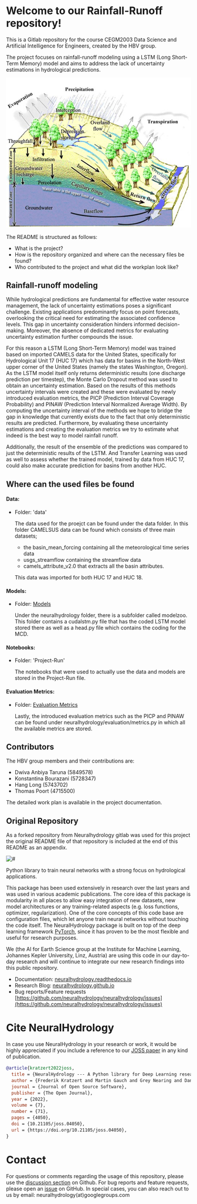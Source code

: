 # Welcome to our Rainfall-Runoff repository!

This is a Gitlab repository for the course CEGM2003 Data Science and Artificial Intelligence for Engineers, created by the HBV group.

The project focuses on rainfall-runoff modeling using a LSTM (Long Short-Term Memory) model and aims to address the lack of uncertainty estimations in 
hydrological predictions.


![#](docs/source/_static/img/rainfall_runoff.jpg)

The README is structured as follows:

- What is the project?
- How is the repository organized and where can the necessary files be found?
- Who contributed to the project and what did the workplan look like?

## Rainfall-runoff modeling

While hydrological predictions are fundamental for effective water resource management, the lack of uncertainty estimations poses a significant challenge. 
Existing applications predominantly focus on point forecasts, overlooking the critical need for estimating the associated confidence levels. This gap in 
uncertainty consideration hinders informed decision-making. Moreover, the absence of dedicated metrics for evaluating uncertainty estimation further compounds 
the issue. 

For this reason a LSTM (Long Short-Term Memory) model was trained based on imported CAMELS data for the United States, specifically for Hydrological Unit 17 
 (HUC 17) which has data for basins in the North-West upper corner of the United States (namely the states Washington, Oregon).
As the LSTM model itself only returns deterministic results (one discharge prediction per timestep), the Monte Carlo Dropout method was used to obtain
an uncertainty estimation. Based on the results of this methods uncertainty intervals were created and these were evaluated by newly introduced evaluation 
metrics, the PICP (Prediction Interval Coverage Probability) and PINAW (Prediction Interval Normalized Average Width). By computing the uncertainty interval 
of the methods we hope to bridge the gap in knowledge that currently exists due to the fact that only deterministic results are predicted. Furthermore, by 
evaluating these uncertainty estimations and creating the evaluation metrics we try to estimate what indeed is the best way to model rainfall runoff.

Additionally, the result of the ensemble of the predictions was compared to just the deterministic results of the LSTM. And Transfer Learning was used as well
to assess whether the trained model, trained by data from HUC 17, could also make accurate prediction for basins from another HUC.

## Where can the used files be found

#### Data:

- Folder: 'data'

    The data used for the proejct can be found under the data folder. In this folder CAMELSUS data can be found which
    consists of three main datasets; 
    - the basin_mean_forcing containing all the meteorological time series data
    - usgs_streamflow containing the streamflow data
    - camels_attribute_v2.0 that extracts all the basin attributes.

    This data was imported for both HUC 17 and HUC 18.

#### Models: 

- Folder: [Models](../neuralhydrology/modelzoo/)


    Under the neuralhydrology folder, there is a subfolder called modelzoo. This folder contains a cudalstm.py file that has the coded
    LSTM model stored there as well as a head.py file which contains the coding for the MCD.

#### Notebooks:

- Folder: 'Project-Run'

    The notebooks that were used to actually use the data and models are stored in the Project-Run file. 

#### Evaluation Metrics:

- Folder: [Evaluation Metrics](../neuralhydrology/evaluation/metrics.py)



    Lastly, the introduced evaluation metrics such as the PICP and PINAW can be found under neuralhydrology/evaluation/metrics.py in which all
    the available metrics are stored.


## Contributors

The HBV group members and their contributions are:

- Dwiva Anbiya Taruna   (5849578)
- Konstantina Bourazani (5728347)
- Hang Long             (5743702)
- Thomas Poort          (4715500)

The detailed work plan is available in the project documentation. 

## Original Repository

As a forked repository from Neuralhydrology gitlab was used for this project the original README file of that repository is included at the end
of this README as an appendix.

![#](docs/source/_static/img/neural-hyd-logo-black.png)

Python library to train neural networks with a strong focus on hydrological applications.

This package has been used extensively in research over the last years and was used in various academic publications. 
The core idea of this package is modularity in all places to allow easy integration of new datasets, new model 
architectures or any training-related aspects (e.g. loss functions, optimizer, regularization). 
One of the core concepts of this code base are configuration files, which let anyone train neural networks without
touching the code itself. The NeuralHydrology package is built on top of the deep learning framework 
[PyTorch](https://pytorch.org/), since it has proven to be the most flexible and useful for research purposes.

We (the AI for Earth Science group at the Institute for Machine Learning, Johannes Kepler University, Linz, Austria) are using
this code in our day-to-day research and will continue to integrate our new research findings into this public repository.

- Documentation: [neuralhydrology.readthedocs.io](https://neuralhydrology.readthedocs.io)
- Research Blog: [neuralhydrology.github.io](https://neuralhydrology.github.io)
- Bug reports/Feature requests [https://github.com/neuralhydrology/neuralhydrology/issues](https://github.com/neuralhydrology/neuralhydrology/issues)

# Cite NeuralHydrology

In case you use NeuralHydrology in your research or work, it would be highly appreciated if you include a reference to our [JOSS paper](https://joss.theoj.org/papers/10.21105/joss.04050#) in any kind of publication.

```bibtex
@article{kratzert2022joss,
  title = {NeuralHydrology --- A Python library for Deep Learning research in hydrology},
  author = {Frederik Kratzert and Martin Gauch and Grey Nearing and Daniel Klotz},
  journal = {Journal of Open Source Software},
  publisher = {The Open Journal},
  year = {2022},
  volume = {7},
  number = {71},
  pages = {4050},
  doi = {10.21105/joss.04050},
  url = {https://doi.org/10.21105/joss.04050},
}
```

# Contact

For questions or comments regarding the usage of this repository, please use the [discussion section](https://github.com/neuralhydrology/neuralhydrology/discussions) on Github. For bug reports and feature requests, please open an [issue](https://github.com/neuralhydrology/neuralhydrology/issues) on GitHub.
In special cases, you can also reach out to us by email: neuralhydrology(at)googlegroups.com
